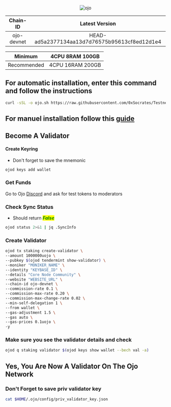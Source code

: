<div align="center">

![ojo](https://github.com/Core-Node-Team/Gitbook/assets/108215275/22d4b0aa-b9a6-4c87-9ed6-5278c0f7a13f)


</div>

<table data-full-width="false"><thead><tr><th align="center">Chain-ID</th><th align="center">Latest Version</th></tr></thead><tbody><tr><td align="center">ojo-devnet</td><td align="center">HEAD-ad5a2377134aa13d7d76575b95613cf8ed12d1e4</td></tr></tbody></table>


<table data-full-width="false"><thead><tr><th align="center">Minimum</th><th align="center">4CPU 8RAM 100GB</th></tr></thead><tbody><tr><td align="center">Recommended</td><td align="center">4CPU 16RAM 200GB</td></tr></tbody></table>


## For automatic installation, enter this command and follow the instructions
```bash
curl -sSL -o ojo.sh https://raw.githubusercontent.com/0xSocrates/Testnet-Rehberler/main/Ojo/ojo.sh && chmod +x ojo.sh && bash ./ojo.sh
```
## For manuel installation follow this [guide](manuel-install.md)

## Become A Validator

#### Create Keyring

* Don't forget to save the mnemonic

```bash
ojod keys add wallet
```

### Get Funds

Go to Ojo [Discord](https://discord.gg/cascadia) and ask for test tokens to moderators

### Check Sync Status

* Should return _<mark style="color:green;">**False**</mark>_

```bash
ojod status 2>&1 | jq .SyncInfo
```
### Create Validator

```bash
ojod tx staking create-validator \
--amount 1000000uojo \
--pubkey $(ojod tendermint show-validator) \
--moniker "MONIKER_NAME" \
--identity "KEYBASE_ID" \
--details "Core Node Community" \
--website "WEBSITE_URL" \
--chain-id ojo-devnet \
--commission-rate 0.1 \
--commission-max-rate 0.20 \
--commission-max-change-rate 0.02 \
--min-self-delegation 1 \
--from wallet \
--gas-adjustment 1.5 \
--gas auto \
--gas-prices 0.1uojo \
-y
```

### Make sure you see the validator details and check

```bash
ojod q staking validator $(ojod keys show wallet --bech val -a)
```

## Yes, You Are Now A Validator On The Ojo Network

### Don't Forget to save priv validator key

```bash
cat $HOME/.ojo/config/priv_validator_key.json
```


